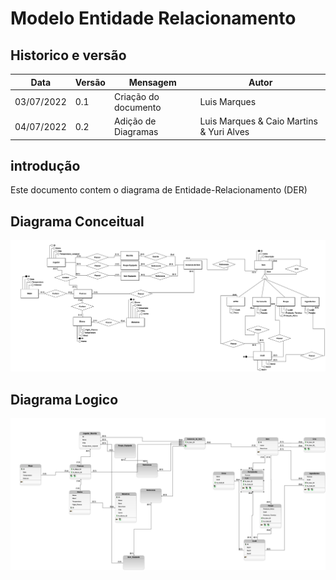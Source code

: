 # Modelo Entidade Relacionamento

## Historico e versão

| Data       | Versão | Mensagem             | Autor                                    |
| ---------- | ------ | -------------------- | ---------------------------------------- |
| 03/07/2022 | 0.1    | Criação do documento | Luis Marques                             |
| 04/07/2022 | 0.2    | Adição de Diagramas  | Luis Marques & Caio Martins & Yuri Alves |

## introdução

Este documento contem o diagrama de Entidade-Relacionamento (DER)

## Diagrama Conceitual

![DER](imgs/Conceitual.png)

## Diagrama Logico

![DERL](imgs/Logico.png)
